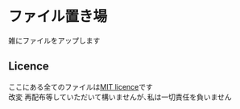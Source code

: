 # ファイル置き場
雑にファイルをアップします
## Licence
ここにある全てのファイルは[MIT licence](LICENSE)です
<br>改変 再配布等していただいて構いませんが､私は一切責任を負いません
